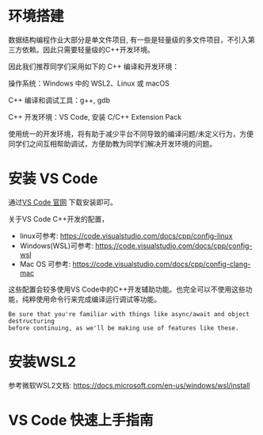 # 环境搭建

数据结构编程作业大部分是单文件项目, 有一些是轻量级的多文件项目，不引入第三方依赖。因此只需要轻量级的C++开发环境。

因此我们推荐同学们采用如下的 C++ 编译和开发环境：

操作系统：Windows 中的 WSL2、Linux 或 macOS

C++ 编译和调试工具：g++, gdb

C++ 开发环境：VS Code, 安装 C/C++ Extension Pack

使用统一的开发环境，将有助于减少平台不同导致的编译问题/未定义行为，方便同学们之间互相帮助调试，方便助教为同学们解决开发环境的问题。

# 安装 VS Code

通过[VS Code 官网](https://code.visualstudio.com/) 下载安装即可。

关于VS Code C++开发的配置，
- linux可参考: https://code.visualstudio.com/docs/cpp/config-linux
- Windows(WSL)可参考: https://code.visualstudio.com/docs/cpp/config-wsl
- Mac OS 可参考: https://code.visualstudio.com/docs/cpp/config-clang-mac 

这些配置会较多使用VS Code中的C++开发辅助功能。也完全可以不使用这些功能，纯粹使用命令行来完成编译运行调试等功能。

```warning
Be sure that you're familiar with things like async/await and object destructuring
before continuing, as we'll be making use of features like these.
```

# 安装WSL2

参考微软WSL2文档: https://docs.microsoft.com/en-us/windows/wsl/install 


# VS Code 快速上手指南
